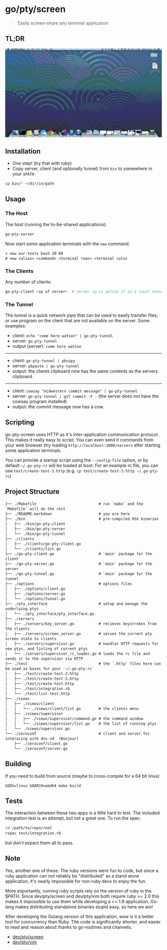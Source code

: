 # go/pty/screen
> Easily screen-share any terminal application

## TL;DR
![demo.gif](https://github.com/dapplebeforedawn/go-pty-screen/raw/master/demo.gif)

## Installation
 - One step! (try that with ruby)
 - Copy server, client (and optionally tunnel) from `bin` to somewhere in your `$PATH`
 ```bash
 cp bin/* ~/dir/in/path
 ```

## Usage
### The Host
The host (running the to-be-shared applications):
```bash
go-pty-server
```

Now start some application terminals with the `new` command:
```
> new our-tests bash 20 80
# new <alias> <command> <terminal rows> <terminal cols>
```

### The Clients
Any number of clients:
```bash
go-pty-client <ip of server>  # server ip is option if on a local network
```

### The Tunnel
The tunnel is a quick network pipe that can be used to easily transfer files, or use program on the client that are not available on the server.  Some examples:
* client: `echo "come here watson" | go-pty-tunnel`
* server: `go-pty-tunnel`
* output (server): `come here watson`

---

* client: `go-pty-tunnel | pbcopy`
* server: `pbpaste | go-pty-tunnel`
* output: the clients clipboard now has the same contents as the servers clipboard.

---

* client: `cowsay "midwestern commit message" | go-pty-tunnel`
* server: `go-pty-tunnel | git commit -F -`  (the server does not have the cowsay program installed)
* output: the commit message now has a cow.

## Scripting
go-pty-screen uses HTTP as it's inter-application communication protocol.  This makes it really easy to script.  You can even send it commands from your web browser (try loading `http://localhost:2000/servers` after starting some application terminals.

You can provide a startup script using the `--config-file` option, or by default `~/.go-pty-rc` will be loaded at boot.  For an example rc file, you can use `test/create-test-3.http` (e.g. `cp test/create-test-3.http ~/.go-pty-rc`)

## Project Structure
```
├── ./Makefile                            # run `make` and the `Makefile` will do the rest
├── ./README.markdown                     # you are here
├── ./bin                                 # pre-compiled OSX binaries
│   ├── ./bin/go-pty-client
│   ├── ./bin/go-pty-server
│   └── ./bin/go-pty-tunnel
├── ./clients
│   ├── ./clients/go-pty-client.go
│   └── ./clients/list.go
├── ./go-pty-client.go                    # `main` package for the client
├── ./go-pty-server.go                    # `main` package for the server
├── ./go-pty-tunnel.go                    # `main` package for the tunnel
├── ./options                             # options files
│   ├── ./options/client.go
│   ├── ./options/server.go
│   └── ./options/tunnel.go
├── ./pty_interface                       # setup and manage the underlying ptys
│   └── ./pty_interface/pty_interface.go
├── ./servers
│   ├── ./servers/key_server.go           # recieves keystrokes from the clients
│   ├── ./servers/screen_server.go        # serves the current pty screen state to clients
│   ├── ./servers/supervisor.go           # handles HTTP requests for new ptys, and listing of current ptys
│   └── ./servers/supervisor_rc_loader.go # loads the rc file and sends it to the supervisor via HTTP
├── ./test                                # the `.http` files here can be used as bases for your `~/.go-pty-rc`
│   ├── ./test/create-test-2.http
│   ├── ./test/create-test-3.http
│   ├── ./test/create-test.http
│   ├── ./test/integration.rb
│   └── ./test/list-test.http
├── ./views
│   ├── ./views/client
│   │   └── ./views/client/list.go        # the clients menu
│   ├── ./views/supervisor
│   │   ├── ./views/supervisor/command.go # the command window
│   │   └── ./views/supervisor/list.go    # the list of running ptys
│   └── ./views/supervisor.go
└── ./zeroconf                            # client and server for interacing with dns-sd  (Bonjour)
    ├── ./zeroconf/client.go
    └── ./zeroconf/server.go
```

## Building
If you need to build from source (maybe to cross-compile for a 64 bit linux)
```
GOOS=linux GOARCH=amd64 make build
```

## Tests
The interaction between these two apps is a little hard to test.  The included integration test is an attempt, but not a great one.  To run the spec:

```bash
cd /path/to/repo/root
rspec test/integration.rb
```

but don't expect them all to pass.

## Note
Yes, another one of these.  The ruby versions were fun to code, but since a ruby application can not reliably be "distributed" as a stand alone application, it's nearly impossible for non-ruby devs to enjoy the fun.

More importantly, running ruby scripts rely on the version of ruby in the $PATH.  Since dev/pty/screen and dev/pty/vim both require ruby >= 2.0 this makes it impossible to use them while developing a <= 1.9 application.  Go-lang makes distributing standalone binaries stupid easy, so here we are!

After developing the Golang version of this application, wow is it a better tool for concurrency than Ruby.  The code is significantly shorter, and easier to read and reason about thanks to go-routines and channels.

 - [dev/pty/screen](https://github.com/dapplebeforedawn/dev-pty-screen)
 - [dev/pty/vim](https://github.com/dapplebeforedawn/dev-pty-vim)
